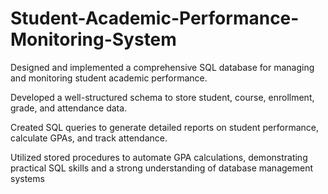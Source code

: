 # Student-Academic-Performance-Monitoring-System
Designed and implemented a comprehensive SQL database for managing and monitoring student academic performance. 

Developed a well-structured schema to store student, course, enrollment, grade, and attendance data. 

Created SQL queries to generate detailed reports on student performance, calculate GPAs, and track attendance. 

Utilized stored procedures to automate GPA calculations, demonstrating practical SQL skills and a strong understanding of database management systems
